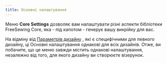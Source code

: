 ```yaml
---
title: Основні налаштування
---
```


Меню **Core Settings** дозволяє вам налаштувати різні аспекти бібліотеки FreeSewing Core, яка - під капотом - генерує вашу викрійку для вас.

На відміну від [Параметрів дизайну](/docs/site/draft/design-options/) , які є специфічними для певного дизайну, ці Основні налаштування однакові для всіх дизайнів. Отже, ви побачите, що це меню завжди містить однакові налаштування, незалежно від того, для якого дизайну ви створюєте візерунок.

<ReadMore />

<ControlTip />

